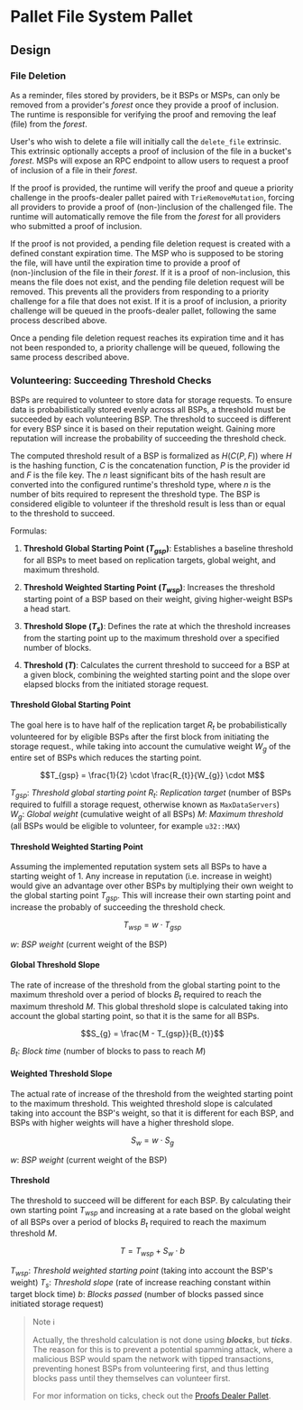 # Pallet File System Pallet

## Design

### File Deletion

As a reminder, files stored by providers, be it BSPs or MSPs, can only be removed from a provider's _forest_ once they provide a proof of inclusion. The runtime is responsible for verifying the proof and removing the leaf (file) from the _forest_.

User's who wish to delete a file will initially call the `delete_file` extrinsic. This extrinsic optionally accepts a proof of inclusion of the file in a bucket's _forest_. MSPs will expose an RPC endpoint to allow users to request a proof of inclusion of a file in their _forest_.

If the proof is provided, the runtime will verify the proof and queue a priority challenge in the proofs-dealer pallet paired with `TrieRemoveMutation`, forcing all providers to provide a proof of (non-)inclusion of the challenged file. The runtime will automatically remove the file from the _forest_ for all providers who submitted a proof of inclusion.

If the proof is not provided, a pending file deletion request is created with a defined constant expiration time. The MSP who is supposed to be storing the file, will have until the expiration time to provide a proof of (non-)inclusion of the file in their _forest_. If it is a proof of non-inclusion, this means the file does not exist, and the pending file deletion request will be removed. This prevents all the providers from responding to a priority challenge for a file that does not exist. If it is a proof of inclusion, a priority challenge will be queued in the proofs-dealer pallet, following the same process described above.

Once a pending file deletion request reaches its expiration time and it has not been responded to, a priority challenge will be queued, following the same process described above.

### Volunteering: Succeeding Threshold Checks

BSPs are required to volunteer to store data for storage requests. To ensure data is probabilistically stored evenly across all BSPs, a threshold must be succeeded by each volunteering BSP.
The threshold to succeed is different for every BSP since it is based on their reputation weight. Gaining more reputation will increase the probability of succeeding the threshold check.

The computed threshold result of a BSP is formalized as $H(C(P, F))$ where $H$ is the hashing function, $C$ is the concatenation function, $P$ is the provider id and $F$ is the file key.
The $n$ least significant bits of the hash result are converted into the configured runtime's threshold type, where $n$ is the number of bits required to represent the threshold type.
The BSP is considered eligible to volunteer if the threshold result is less than or equal to the threshold to succeed.

Formulas:

1. **Threshold Global Starting Point ($T_{gsp}$)**: Establishes a baseline threshold for all BSPs to meet based on replication targets, global weight, and maximum threshold.

2. **Threshold Weighted Starting Point ($T_{wsp}$)**: Increases the threshold starting point of a BSP based on their weight, giving higher-weight BSPs a head start.

3. **Threshold Slope ($T_{s}$)**: Defines the rate at which the threshold increases from the starting point up to the maximum threshold over a specified number of blocks.

4. **Threshold ($T$)**: Calculates the current threshold to succeed for a BSP at a given block, combining the weighted starting point and the slope over elapsed blocks from the initiated storage request.

#### Threshold Global Starting Point

The goal here is to have half of the replication target $R_{t}$ be probabilistically volunteered for by eligible BSPs after the first block from initiating the storage request., while taking into account the cumulative weight $W_{g}$ of the entire set of BSPs which reduces the starting point.

$$T_{gsp} = \frac{1}{2} \cdot \frac{R_{t}}{W_{g}} \cdot M$$

$T_{gsp}$: _Threshold global starting point_
$R_{t}$: _Replication target_ (number of BSPs required to fulfill a storage request, otherwise known as `MaxDataServers`)
$W_{g}$: _Global weight_ (cumulative weight of all BSPs)
$M$: _Maximum threshold_ (all BSPs would be eligible to volunteer, for example `u32::MAX`)

#### Threshold Weighted Starting Point

Assuming the implemented reputation system sets all BSPs to have a starting weight of 1. Any increase in reputation (i.e. increase in weight) would give an advantage over other BSPs by multiplying their own weight to the global starting point $T_{gsp}$. This will increase their own starting point and increase the probably of succeeding the threshold check.

$$T_{wsp} = w \cdot T_{gsp}$$

$w$: _BSP weight_ (current weight of the BSP)

#### Global Threshold Slope

The rate of increase of the threshold from the global starting point to the maximum threshold over a period of blocks $B_{t}$ required to reach the maximum threshold $M$.
This global threshold slope is calculated taking into account the global starting point, so that it is the same for all BSPs.

$$S_{g} = \frac{M - T_{gsp}}{B_{t}}$$

$B_{t}$: _Block time_ (number of blocks to pass to reach $M$)

#### Weighted Threshold Slope

The actual rate of increase of the threshold from the weighted starting point to the maximum threshold.
This weighted threshold slope is calculated taking into account the BSP's weight, so that it is different for each BSP, and BSPs with higher weights will have a higher threshold slope.

$$S_{w} = w \cdot S_{g}$$

$w$: _BSP weight_ (current weight of the BSP)

#### Threshold

The threshold to succeed will be different for each BSP. By calculating their own starting point $T_{wsp}$ and increasing at a rate based on the global weight of all BSPs over a period of blocks $B_{t}$ required to reach the maximum threshold $M$.

$$T = T_{wsp} + S_{w} \cdot b$$

$T_{wsp}$: _Threshold weighted starting point_ (taking into account the BSP's weight)
$T_{s}$: _Threshold slope_ (rate of increase reaching constant within target block time)
$b$: _Blocks passed_ (number of blocks passed since initiated storage request)

> Note ℹ️
>
> Actually, the threshold calculation is not done using _**blocks**_, but _**ticks**_. The reason for this is to prevent a potential spamming attack, where a malicious BSP would spam the network with tipped transactions, preventing honest BSPs from volunteering first, and thus letting blocks pass until they themselves can volunteer first.
>
> For mor information on ticks, check out the [Proofs Dealer Pallet](./../proofs-dealer/README.md).
